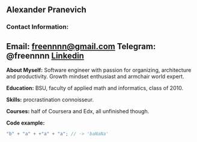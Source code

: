 ## Alexander Pranevich

### Contact Information:

**Email:** freennnn@gmail.com
**Telegram:** @freennnn
[Linkedin](https://www.linkedin.com/in/williamhgates)
---

**About Myself:** Software engineer with passion for organizing, architecture and productivity. Growth mindset enthusiast and armchair world expert.

**Education:** BSU, faculty of applied math and informatics, class of 2010.

**Skills:** procrastination connoisseur.

**Courses:** half of Coursera and Edx, all unfinished though.

**Code example:**
```javascript
"b" + "a" + +"a" + "a"; // -> 'baNaNa'
```